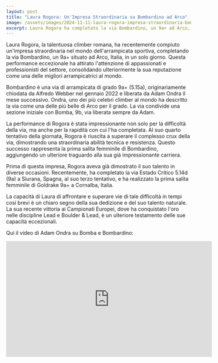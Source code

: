 ```yaml
---
layout: post
title: "Laura Rogora: Un'Impresa Straordinaria su Bombardino ad Arco"
image: /assets/images/2024-11-11-laura-rogora-impresa-straordinaria-bombardino-arco.jpeg
excerpt: Laura Rogora ha completato la via Bombardino, un 9a+ ad Arco, in un solo giorno, consolidando la sua reputazione come una delle migliori arrampicatrici al mondo.
---
```

Laura Rogora, la talentuosa climber romana, ha recentemente compiuto un'impresa straordinaria nel mondo dell'arrampicata sportiva, completando la via Bombardino, un 9a+ situato ad Arco, Italia, in un solo giorno. Questa performance eccezionale ha attirato l'attenzione di appassionati e professionisti del settore, consolidando ulteriormente la sua reputazione come una delle migliori arrampicatrici al mondo.

Bombardino è una via di arrampicata di grado 9a+ (5.15a), originariamente chiodata da Alfredo Webber nel gennaio 2022 e liberata da Adam Ondra il mese successivo. Ondra, uno dei più celebri climber al mondo ha descritto la via come una delle più belle di Arco per il grado. La via condivide una sezione iniziale con Bomba, 9b, via liberata sempre da Adam.

La performance di Rogora è stata impressionante non solo per la difficoltà della via, ma anche per la rapidità con cui l'ha completata. Al suo quarto tentativo della giornata, Rogora è riuscita a superare il complesso crux della via, dimostrando una straordinaria abilità tecnica e resistenza. Questo successo rappresenta la prima salita femminile di Bombardino, aggiungendo un ulteriore traguardo alla sua già impressionante carriera.

Prima di questa impresa, Rogora aveva già dimostrato il suo talento in diverse occasioni. Recentemente, ha completato la via Estado Crítico 5.14d (9a) a Siurana, Spagna, al suo terzo tentativo, e ha realizzato la prima salita femminile di Goldrake 9a+ a Cornalba, Italia.

La capacità di Laura di affrontare e superare vie di tale difficoltà in tempi così brevi è un chiaro segno della sua dedizione e del suo talento naturale. La sua recente vittoria ai Campionati Europei, dove ha conquistato l'oro nelle discipline Lead e Boulder & Lead, è un ulteriore testamento delle sue capacità eccezionali.

Qui il video di Adam Ondra su Bomba e Bombardino:

<iframe width="560" height="315" src="https://www.youtube.com/embed/ioAg56vEJsc?si=SBDO9w7Rl4d_0_MD" title="YouTube video player" frameborder="0" allow="accelerometer; autoplay; clipboard-write; encrypted-media; gyroscope; picture-in-picture; web-share" referrerpolicy="strict-origin-when-cross-origin" allowfullscreen></iframe>